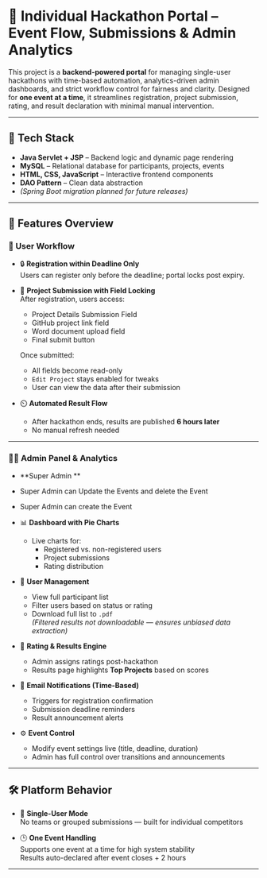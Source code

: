 # 🏁 Individual Hackathon Portal – Event Flow, Submissions & Admin Analytics

This project is a **backend-powered portal** for managing single-user hackathons with time-based automation, analytics-driven admin dashboards, and strict workflow control for fairness and clarity. Designed for **one event at a time**, it streamlines registration, project submission, rating, and result declaration with minimal manual intervention.

---

## 🚀 Tech Stack

- **Java Servlet + JSP** – Backend logic and dynamic page rendering  
- **MySQL** – Relational database for participants, projects, events  
- **HTML, CSS, JavaScript** – Interactive frontend components  
- **DAO Pattern** – Clean data abstraction  
- *(Spring Boot migration planned for future releases)*

---

## 🌟 Features Overview

### 👤 User Workflow

- 🔒 **Registration within Deadline Only**  
  Users can register only before the deadline; portal locks post expiry.

- 📝 **Project Submission with Field Locking**  
  After registration, users access:
  - Project Details Submission Field
  - GitHub project link field  
  - Word document upload field  
  - Final submit button  

  Once submitted:
  - All fields become read-only  
  - `Edit Project` stays enabled for tweaks
  - User can view the data after their submission

- ⏲️ **Automated Result Flow**  
  - After hackathon ends, results are published **6 hours later**  
  - No manual refresh needed

---

### 🧑‍💼 Admin Panel & Analytics
- **Super Admin **
- Super Admin can Update the Events and delete the Event
- Super Admin can create the Event
  
- 📊 **Dashboard with Pie Charts**  
  - Live charts for:
    - Registered vs. non-registered users  
    - Project submissions  
    - Rating distribution  

- 🧮 **User Management**  
  - View full participant list  
  - Filter users based on status or rating  
  - Download full list to `.pdf`  
    *(Filtered results not downloadable — ensures unbiased data extraction)*

- 🌟 **Rating & Results Engine**  
  - Admin assigns ratings post-hackathon  
  - Results page highlights **Top Projects** based on scores

- 📧 **Email Notifications (Time-Based)**  
  - Triggers for registration confirmation  
  - Submission deadline reminders  
  - Result announcement alerts

- ⚙️ **Event Control**  
  - Modify event settings live (title, deadline, duration)  
  - Admin has full control over transitions and announcements

---

## 🛠 Platform Behavior

- 🧍 **Single-User Mode**  
  No teams or grouped submissions — built for individual competitors

- 🕒 **One Event Handling**  
  Supports one event at a time for high system stability  
  Results auto-declared after event closes + 2 hours

---


